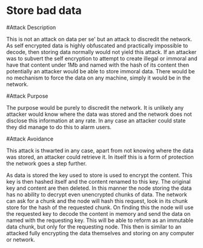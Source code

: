 # Store bad data

#Attack Description

This is not an attack on data per se' but an attack to discredit the network. As self encrypted data is highly obfuscated and practically impossible to decode, then storing data normally would not yield this attack. If an attacker was to subvert the self encryption to attempt to create illegal or immoral and have that content under 1Mb and named with the hash of its content then potentially an attacker would be able to store immoral data. There would be no mechanism to force the data on any machine, simply it would be in the network.

#Attack Purpose

The purpose would be purely to discredit the network. It is unlikely any attacker would know where the data was stored and the network does not disclose this information at any rate. In any case an attacker could state they did manage to do this to alarm users.

#Attack Avoidance

This attack is thwarted in any case, apart from not knowing where the data was stored, an attacker could retrieve it. In itself this is a form of protection the network goes a step further.

As data is stored the key used to store is used to encrypt the content. This key is then hashed itself and the content renamed to this key. The original key and content are then deleted. In this manner the node storing the data has no ability to decrypt even unencrypted chunks of data. The network can ask for a chunk and the node will hash this request, look in its chunk store for the hash of the requested chunk. On finding this the node will use the requested key to decode the content in memory and send the data on named with the requesting key. This will be able to reform as an immutable data chunk, but only for the requesting node. This then is similar to an attacked fully encrypting the data themselves and storing on any computer or network.
